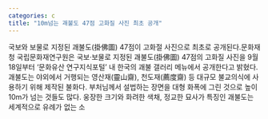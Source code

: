 ```yaml
---
categories: c
title: "10m넘는 괘불도 47점 고화질 사진 최초 공개"
---
```

국보와 보물로 지정된 괘불도(掛佛圖) 47점이 고화절 사진으로 최초로 공개된다.문화재청 국립문화재연구원은 국보·보물로 지정된 괘불도(掛佛圖) 47점의 고화질 사진을 9월18일부터 ‘문화유산 연구지식포털’ 내 한국의 괘불 갤러리 메뉴에서 공개한다고 밝혔다.괘불도는 야외에서 거행되는 영산재(靈山齋), 천도재(薦度齋) 등 대규모 불교의식에 사용하기 위해 제작된 불화다. 부처님께서 설법하는 장면을 대형 화폭에 그린 것으로 높이 10m가 넘는 것들도 많다. 웅장한 크기와 화려한 색채, 정교한 묘사가 특징인 괘불도는 세계적으로 유례가 없는 소